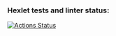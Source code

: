 ### Hexlet tests and linter status:
[![Actions Status](https://github.com/andehyde/data-analytics-project-92/workflows/hexlet-check/badge.svg)](https://github.com/andehyde/data-analytics-project-92/actions)